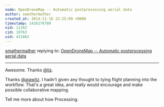 ```yaml
---
node: OpenDroneMap -- Automatic postprocessing aerial data
author: smathermather
created_at: 2014-11-16 22:25:09 +0000
timestamp: 1416176709
nid: 11342
cid: 10763
uid: 431062
---
```




[smathermather](../profile/smathermather) replying to: [OpenDroneMap -- Automatic postprocessing aerial data](../notes/smathermather/11-14-2014/opendronemap-automatic-postprocessing-aerial-data)

----
Awesome. Thanks [@liz](/profile/liz).

Thanks [@ajawitz](/profile/ajawitz). I hadn't given any thought to tying flight planning into the workflow. That's a great idea, and really would encourage and make possible collaborative mapping.

Tell me more about how Processing.